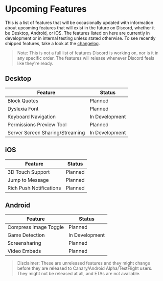 <!-- TITLE: Upcoming Features -->
<!-- SUBTITLE: A quick summary of Upcoming Features -->

# Upcoming Features
This is a list of features that will be occasionally updated with information about upcoming features that will exist in the future on Discord, whether it be Desktop, Android, or iOS. The features listed on here are currently in development or in internal testing unless stated otherwise. To see recently shipped features, take a look at the [changelog](/changelog).

> Note: This is not a full list of features Discord is working on, nor is it in any specific order. The features will release whenever Discord feels like they're ready.

## Desktop

| Feature |	Status |
|---------|---------|
| Block Quotes | Planned |
| Dyslexia Font | Planned |
| Keyboard Navigation | In Development |
| Permissions Preview Tool | Planned |
| Server Screen Sharing/Streaming | In Development |

## iOS
| Feature | Status	|
|---------|---------|
| 3D Touch Support | Planned |
| Jump to Message | Planned |
| Rich Push Notifications | Planned |

## Android
| Feature | Status |
|---------|--------|
| Compress Image Toggle | Planned |
| Game Detection | In Development |
| Screensharing | Planned |
| Video Embeds | Planned |

> Disclaimer: These are unreleased features and they might change before they are released to Canary/Android Alpha/TestFlight users. They might not be released at all, and ETAs are not available.

